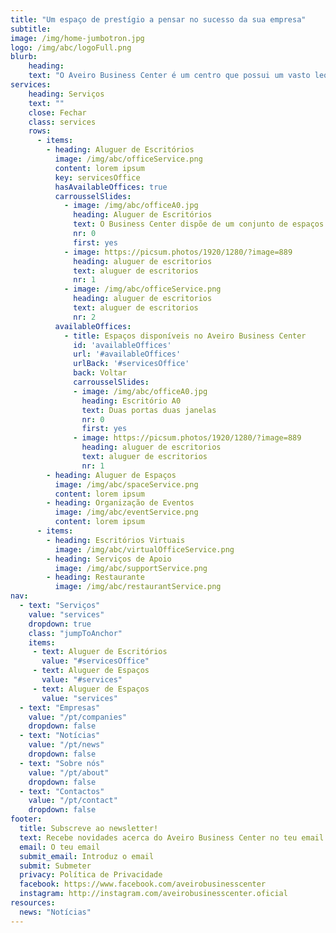 ```yaml
---
title: "Um espaço de prestígio a pensar no sucesso da sua empresa"
subtitle: 
image: /img/home-jumbotron.jpg
logo: /img/abc/logoFull.png
blurb:
    heading: 
    text: "O Aveiro Business Center é um centro que possui um vasto leque de serviços para o desenvolvimento da atividade empresarial. Está equipado com mobiliário de excelência e modernas tecnologias, constituindo espaços elegantes que garantem conforto e requinte enquanto maximizam a sua produtividade."
services:
    heading: Serviços
    text: ""
    close: Fechar
    class: services
    rows:
      - items:
        - heading: Aluguer de Escritórios
          image: /img/abc/officeService.png
          content: lorem ipsum
          key: servicesOffice
          hasAvailableOffices: true
          carrousselSlides:
            - image: /img/abc/officeA0.jpg
              heading: Aluguer de Escritórios
              text: O Business Center dispõe de um conjunto de espaços que podem ser ajustados e equipados de acordo com as necessidades de cada empresa. 
              nr: 0
              first: yes
            - image: https://picsum.photos/1920/1280/?image=889
              heading: aluguer de escritorios
              text: aluguer de escritorios
              nr: 1
            - image: /img/abc/officeService.png
              heading: aluguer de escritorios
              text: aluguer de escritorios
              nr: 2
          availableOffices: 
            - title: Espaços disponíveis no Aveiro Business Center
              id: 'availableOffices'
              url: '#availableOffices'
              urlBack: '#servicesOffice'
              back: Voltar
              carrousselSlides:
              - image: /img/abc/officeA0.jpg
                heading: Escritório A0
                text: Duas portas duas janelas 
                nr: 0
                first: yes
              - image: https://picsum.photos/1920/1280/?image=889
                heading: aluguer de escritorios
                text: aluguer de escritorios
                nr: 1 
        - heading: Aluguer de Espaços
          image: /img/abc/spaceService.png
          content: lorem ipsum
        - heading: Organização de Eventos
          image: /img/abc/eventService.png
          content: lorem ipsum
      - items:
        - heading: Escritórios Virtuais
          image: /img/abc/virtualOfficeService.png
        - heading: Serviços de Apoio
          image: /img/abc/supportService.png
        - heading: Restaurante
          image: /img/abc/restaurantService.png
nav:
  - text: "Serviços"
    value: "services"
    dropdown: true
    class: "jumpToAnchor"
    items:
     - text: Aluguer de Escritórios
       value: "#servicesOffice"
     - text: Aluguer de Espaços
       value: "#services"
     - text: Aluguer de Espaços
       value: "services"
  - text: "Empresas"
    value: "/pt/companies"
    dropdown: false
  - text: "Notícias"
    value: "/pt/news"
    dropdown: false
  - text: "Sobre nós"
    value: "/pt/about"
    dropdown: false
  - text: "Contactos"
    value: "/pt/contact"
    dropdown: false
footer:
  title: Subscreve ao newsletter!
  text: Recebe novidades acerca do Aveiro Business Center no teu email!
  email: O teu email
  submit_email: Introduz o email
  submit: Submeter
  privacy: Política de Privacidade
  facebook: https://www.facebook.com/aveirobusinesscenter
  instagram: http://instagram.com/aveirobusinesscenter.oficial
resources:
  news: "Notícias"
---
```


